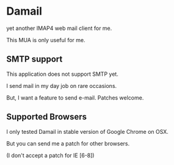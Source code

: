 Damail
======

yet another IMAP4 web mail client for me.

This MUA is only useful for me.

SMTP support
------------

This application does not support SMTP yet.

I send mail in my day job on rare occasions.

But, I want a feature to send e-mail. Patches welcome.

Supported Browsers
------------------

I only tested Damail in stable version of Google Chrome on OSX.

But you can send me a patch for other browsers.

(I don't accept a patch for IE [6-8])

